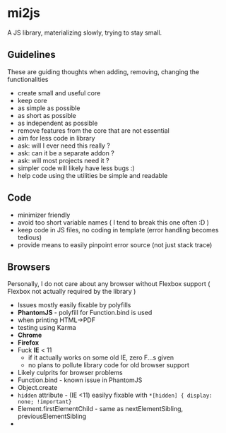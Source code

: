 # mi2js

A JS library, materializing slowly, trying to stay small.

## Guidelines
These are guiding thoughts when adding, removing, changing the functionalities
 - create small and useful core
 - keep core
  - as simple as possible 
  - as short as possible
  - as independent as possible
 - remove features from the core that are not essential
  - aim for less code in library
  - ask: will I ever need this really ?
  - ask: can it be a separate addon ?
  - ask: will most projects need it ?
 - simpler code will likely have less bugs :)
 - help code using the utilities be simple and readable

## Code
 - minimizer friendly 
 - avoid too short variable names ( I tend to break this one often :D ) 
 - keep code in JS files, no coding in template (error handling becomes tedious)
 - provide means to easily pinpoint error source (not just stack trace)

## Browsers
Personally, I do not care about any browser without Flexbox support ( Flexbox not actually required by the library )
 - Issues mostly easily fixable by polyfills
 - __PhantomJS__ - polyfill for Function.bind is used
  - when printing HTML->PDF
  - testing using Karma
 - __Chrome__
 - __Firefox__ 
 - Fuck __IE__ < 11 
   - if it actually works on some old IE, zero F...s given
   - no plans to pollute library code for old browser support 
 - Likely culprits for browser problems
  - Function.bind - known issue in PhantomJS
  - Object.create
  - `hidden` attribute  - (IE <11) easilyy fixable with `*[hidden] { display: none; !important}` 
  - Element.firstElementChild - same as nextElementSibling, previousElementSibling 
  - 
